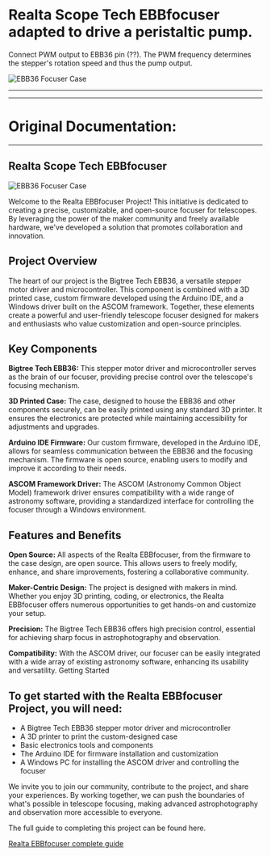 # Realta Scope Tech EBBfocuser adapted to drive a peristaltic pump.

Connect PWM output to EBB36 pin (??). The PWM frequency determines the stepper's rotation speed and thus the pump output.

![EBB36 Focuser Case](Guide/Images/EBB36FinishedRCA.png)

-------------------


-------------------


# Original Documentation:


-------------------


## Realta Scope Tech EBBfocuser

![EBB36 Focuser Case](Guide/Images/EBB36FinishedRCA.png)

Welcome to the Realta EBBfocuser Project! This initiative is dedicated to creating a precise, customizable, and open-source focuser for telescopes. By leveraging the power of the maker community and freely available hardware, we've developed a solution that promotes collaboration and innovation.

## Project Overview

The heart of our project is the Bigtree Tech EBB36, a versatile stepper motor driver and microcontroller. This component is combined with a 3D printed case, custom firmware developed using the Arduino IDE, and a Windows driver built on the ASCOM framework. Together, these elements create a powerful and user-friendly telescope focuser designed for makers and enthusiasts who value customization and open-source principles.

## Key Components

**Bigtree Tech EBB36:** This stepper motor driver and microcontroller serves as the brain of our focuser, providing precise control over the telescope's focusing mechanism.

**3D Printed Case:** The case, designed to house the EBB36 and other components securely, can be easily printed using any standard 3D printer. It ensures the electronics are protected while maintaining accessibility for adjustments and upgrades.

**Arduino IDE Firmware:** Our custom firmware, developed in the Arduino IDE, allows for seamless communication between the EBB36 and the focusing mechanism. The firmware is open source, enabling users to modify and improve it according to their needs.

**ASCOM Framework Driver:** The ASCOM (Astronomy Common Object Model) framework driver ensures compatibility with a wide range of astronomy software, providing a standardized interface for controlling the focuser through a Windows environment.

## Features and Benefits

**Open Source:** All aspects of the Realta EBBfocuser, from the firmware to the case design, are open source. This allows users to freely modify, enhance, and share improvements, fostering a collaborative community.

**Maker-Centric Design:** The project is designed with makers in mind. Whether you enjoy 3D printing, coding, or electronics, the Realta EBBfocuser offers numerous opportunities to get hands-on and customize your setup.

**Precision:** The Bigtree Tech EBB36 offers high precision control, essential for achieving sharp focus in astrophotography and observation.

**Compatibility:** With the ASCOM driver, our focuser can be easily integrated with a wide array of existing astronomy software, enhancing its usability and versatility.
Getting Started

## To get started with the Realta EBBfocuser Project, you will need:

+ A Bigtree Tech EBB36 stepper motor driver and microcontroller
+ A 3D printer to print the custom-designed case
+ Basic electronics tools and components
+ The Arduino IDE for firmware installation and customization
+ A Windows PC for installing the ASCOM driver and controlling the focuser

We invite you to join our community, contribute to the project, and share your experiences. By working together, we can push the boundaries of what's possible in telescope focusing, making advanced astrophotography and observation more accessible to everyone.

The full guide to completing this project can be found here.

[Realta EBBfocuser complete guide](/Guide/ReadMe.md)
